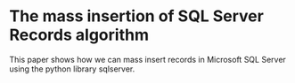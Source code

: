 # The mass insertion of SQL Server Records algorithm

This paper shows how we can mass insert records in Microsoft SQL Server using the python library sqlserver.
